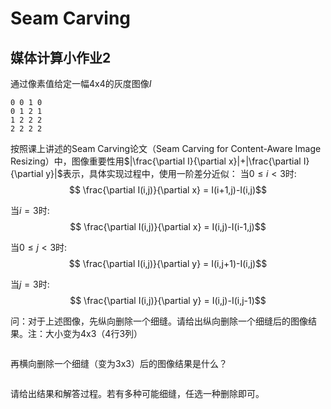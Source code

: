 # Seam Carving 
## 媒体计算小作业2
通过像素值给定一幅4x4的灰度图像$I$

```
0 0 1 0
0 1 2 1
1 2 2 2
2 2 2 2
```

按照课上讲述的Seam Carving论文（Seam Carving for Content-Aware Image Resizing）中，图像重要性用$|\frac{\partial I}{\partial x}|+|\frac{\partial I}{\partial y}|$表示，具体实现过程中，使用一阶差分近似：
当$0\le i< 3$时:
$$ \frac{\partial I(i,j)}{\partial x} = I(i+1,j)-I(i,j)$$

当$i=3$时:
$$ \frac{\partial I(i,j)}{\partial x} = I(i,j)-I(i-1,j)$$

当$0\le j< 3$时:
$$ \frac{\partial I(i,j)}{\partial y} = I(i,j+1)-I(i,j)$$

当$j=3$时:
$$ \frac{\partial I(i,j)}{\partial y} = I(i,j)-I(i,j-1)$$

问：对于上述图像，先纵向删除一个细缝。请给出纵向删除一个细缝后的图像结果。注：大小变为4x3（4行3列）

```

```

再横向删除一个细缝（变为3x3）后的图像结果是什么？

``` 

```
请给出结果和解答过程。若有多种可能细缝，任选一种删除即可。


